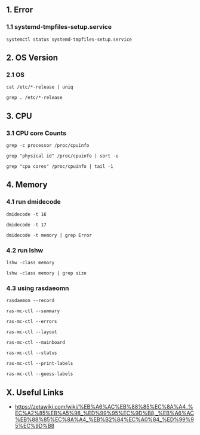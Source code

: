 ## 1. Error
    
### 1.1 systemd-tmpfiles-setup.service

    systemctl status systemd-tmpfiles-setup.service

## 2. OS Version

### 2.1 OS

    cat /etc/*-release | uniq
    
    grep . /etc/*-release

## 3. CPU

### 3.1 CPU core Counts

    grep -c processor /proc/cpuinfo
    
    grep "physical id" /proc/cpuinfo | sort -u
    
    grep "cpu cores" /proc/cpuinfo | tail -1
    
## 4. Memory

### 4.1 run dmidecode

    dmidecode -t 16

    dmidecode -t 17

    dmidecode -t memory | grep Error

### 4.2 run lshw

    lshw -class memory
    
    lshw -class memory | grep size

### 4.3 using rasdaeomn

    rasdaemon --record

    ras-mc-ctl --summary

    ras-mc-ctl --errors

    ras-mc-ctl --layout

    ras-mc-ctl --mainboard

    ras-mc-ctl --status

    ras-mc-ctl --print-labels

    ras-mc-ctl --guess-labels

## X. Useful Links

- https://zetawiki.com/wiki/%EB%A6%AC%EB%88%85%EC%8A%A4_%EC%A2%85%EB%A5%98_%ED%99%95%EC%9D%B8,_%EB%A6%AC%EB%88%85%EC%8A%A4_%EB%B2%84%EC%A0%84_%ED%99%95%EC%9D%B8 
    
